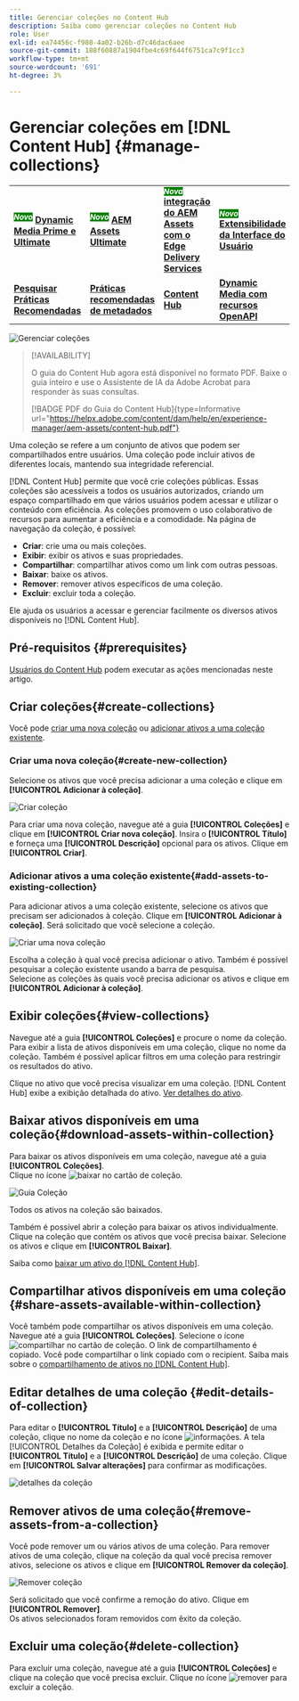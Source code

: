 ```yaml
---
title: Gerenciar coleções no Content Hub
description: Saiba como gerenciar coleções no Content Hub
role: User
exl-id: ea74456c-f980-4a02-b26b-d7c46dac6aee
source-git-commit: 188f60887a1904fbe4c69f644f6751ca7c9f1cc3
workflow-type: tm+mt
source-wordcount: '691'
ht-degree: 3%

---
```


# Gerenciar coleções em [!DNL Content Hub] {#manage-collections}

<table>
    <tr>
        <td>
            <sup style= "background-color:#008000; color:#FFFFFF; font-weight:bold"><i>Novo</i></sup> <a href="/help/assets/dynamic-media/dm-prime-ultimate.md"><b>Dynamic Media Prime e Ultimate</b></a>
        </td>
        <td>
            <sup style= "background-color:#008000; color:#FFFFFF; font-weight:bold"><i>Novo</i></sup> <a href="/help/assets/assets-ultimate-overview.md"><b>AEM Assets Ultimate</b></a>
        </td>
        <td>
            <sup style= "background-color:#008000; color:#FFFFFF; font-weight:bold"><i>Nova</i></sup> <a href="/help/assets/integrate-aem-assets-edge-delivery-services.md"><b>integração do AEM Assets com o Edge Delivery Services</b></a>
        </td>
        <td>
            <sup style= "background-color:#008000; color:#FFFFFF; font-weight:bold"><i>Novo</i></sup> <a href="/help/assets/aem-assets-view-ui-extensibility.md"><b>Extensibilidade da Interface do Usuário</b></a>
        </td>
          <td>
            <sup style= "background-color:#008000; color:#FFFFFF; font-weight:bold"><i>Novo</i></sup> <a href="/help/assets/dynamic-media/enable-dynamic-media-prime-and-ultimate.md"><b>Habilitar o Dynamic Media Prime e o Ultimate</b></a>
        </td>
    </tr>
    <tr>
        <td>
            <a href="/help/assets/search-best-practices.md"><b>Pesquisar Práticas Recomendadas</b></a>
        </td>
        <td>
            <a href="/help/assets/metadata-best-practices.md"><b>Práticas recomendadas de metadados</b></a>
        </td>
        <td>
            <a href="/help/assets/product-overview.md"><b>Content Hub</b></a>
        </td>
        <td>
            <a href="/help/assets/dynamic-media-open-apis-overview.md"><b>Dynamic Media com recursos OpenAPI</b></a>
        </td>
        <td>
            <a href="https://developer.adobe.com/experience-cloud/experience-manager-apis/"><b>documentação para desenvolvedores do AEM Assets</b></a>
        </td>
    </tr>
</table>

<!-- ![Manage collections](assets/manage-collections.jpg) -->
![Gerenciar coleções](assets/manage-collection.png)

>[!AVAILABILITY]
>
>O guia do Content Hub agora está disponível no formato PDF. Baixe o guia inteiro e use o Assistente de IA da Adobe Acrobat para responder às suas consultas.
>
>[!BADGE PDF do Guia do Content Hub]{type=Informative url="https://helpx.adobe.com/content/dam/help/en/experience-manager/aem-assets/content-hub.pdf"}

Uma coleção se refere a um conjunto de ativos que podem ser compartilhados entre usuários. Uma coleção pode incluir ativos de diferentes locais, mantendo sua integridade referencial.

[!DNL Content Hub] permite que você crie coleções públicas. Essas coleções são acessíveis a todos os usuários autorizados, criando um espaço compartilhado em que vários usuários podem acessar e utilizar o conteúdo com eficiência. As coleções promovem o uso colaborativo de recursos para aumentar a eficiência e a comodidade. Na página de navegação da coleção, é possível:

* **Criar**: crie uma ou mais coleções.
* **Exibir**: exibir os ativos e suas propriedades.
* **Compartilhar**: compartilhar ativos como um link com outras pessoas.
* **Baixar**: baixe os ativos.
* **Remover**: remover ativos específicos de uma coleção.
* **Excluir**: excluir toda a coleção.

Ele ajuda os usuários a acessar e gerenciar facilmente os diversos ativos disponíveis no [!DNL Content Hub].

## Pré-requisitos {#prerequisites}

[Usuários do Content Hub](deploy-content-hub.md#onboard-content-hub-users) podem executar as ações mencionadas neste artigo.

## Criar coleções{#create-collections}

Você pode [criar uma nova coleção](#create-new-collection) ou [adicionar ativos a uma coleção existente](#add-assets-to-existing-collection).

### Criar uma nova coleção{#create-new-collection}

Selecione os ativos que você precisa adicionar a uma coleção e clique em **[!UICONTROL Adicionar à coleção]**.

![Criar coleção](assets/add-assets-collection.jpg)

Para criar uma nova coleção, navegue até a guia **[!UICONTROL Coleções]** e clique em **[!UICONTROL Criar nova coleção]**. Insira o **[!UICONTROL Título]** e forneça uma **[!UICONTROL Descrição]** opcional para os ativos. Clique em **[!UICONTROL Criar]**.

### Adicionar ativos a uma coleção existente{#add-assets-to-existing-collection}

Para adicionar ativos a uma coleção existente, selecione os ativos que precisam ser adicionados à coleção. Clique em **[!UICONTROL Adicionar à coleção]**. Será solicitado que você selecione a coleção.

![Criar uma nova coleção](assets/create-add-collection.jpg)

Escolha a coleção à qual você precisa adicionar o ativo. Também é possível pesquisar a coleção existente usando a barra de pesquisa. <br>Selecione as coleções às quais você precisa adicionar os ativos e clique em **[!UICONTROL Adicionar à coleção]**.

## Exibir coleções{#view-collections}

Navegue até a guia **[!UICONTROL Coleções]** e procure o nome da coleção. Para exibir a lista de ativos disponíveis em uma coleção, clique no nome da coleção. Também é possível aplicar filtros em uma coleção para restringir os resultados do ativo.

Clique no ativo que você precisa visualizar em uma coleção. [!DNL Content Hub] exibe a exibição detalhada do ativo. [Ver detalhes do ativo](asset-properties-content-hub.md).

<!--
![Asset details](assets/view-collection.jpg)

* **A**: Details and metadata of the asset 
* **B**: Zoom In or Zoom Out the asset 
* **C**: Reset Zoom view 
* **D**: View the previous or next asset 
* **E**: Download the asset 
* **F**: Open the asset in Adobe Express 
* **G**: Hide the metadata of the asset 
* **H**: Share the asset as a link 
-->

## Baixar ativos disponíveis em uma coleção{#download-assets-within-collection}

Para baixar os ativos disponíveis em uma coleção, navegue até a guia **[!UICONTROL Coleções]**.\
Clique no ícone ![baixar](assets/download-icon.svg) no cartão de coleção.

![Guia Coleção](assets/download-collection.jpg)

Todos os ativos na coleção são baixados.

Também é possível abrir a coleção para baixar os ativos individualmente. Clique na coleção que contém os ativos que você precisa baixar. Selecione os ativos e clique em **[!UICONTROL Baixar]**.

Saiba como [baixar um ativo do [!DNL Content Hub]](download-assets-content-hub.md).

## Compartilhar ativos disponíveis em uma coleção {#share-assets-available-within-collection}

Você também pode compartilhar os ativos disponíveis em uma coleção. Navegue até a guia **[!UICONTROL Coleções]**. Selecione o ícone ![compartilhar](assets/share.svg) no cartão de coleção. O link de compartilhamento é copiado. Você pode compartilhar o link copiado com o recipient. Saiba mais sobre o [compartilhamento de ativos no [!DNL Content Hub]](share-assets-content-hub.md).

## Editar detalhes de uma coleção {#edit-details-of-collection}

Para editar o **[!UICONTROL Título]** e a **[!UICONTROL Descrição]** de uma coleção, clique no nome da coleção e no ícone ![informações](assets/info-icon.svg). A tela [!UICONTROL Detalhes da Coleção] é exibida e permite editar o **[!UICONTROL Título]** e a **[!UICONTROL Descrição]** de uma coleção. Clique em **[!UICONTROL Salvar alterações]** para confirmar as modificações.

![detalhes da coleção](assets/collection-details.png)

## Remover ativos de uma coleção{#remove-assets-from-a-collection}

Você pode remover um ou vários ativos de uma coleção. Para remover ativos de uma coleção, clique na coleção da qual você precisa remover ativos, selecione os ativos e clique em **[!UICONTROL Remover da coleção]**.

![Remover coleção](assets/remove-collection-new.jpg)

Será solicitado que você confirme a remoção do ativo. Clique em **[!UICONTROL Remover]**.\
Os ativos selecionados foram removidos com êxito da coleção.

## Excluir uma coleção{#delete-collection}

Para excluir uma coleção, navegue até a guia **[!UICONTROL Coleções]** e clique na coleção que você precisa excluir. Clique no ícone ![remover](assets/remove-icon.svg) para excluir a coleção.
